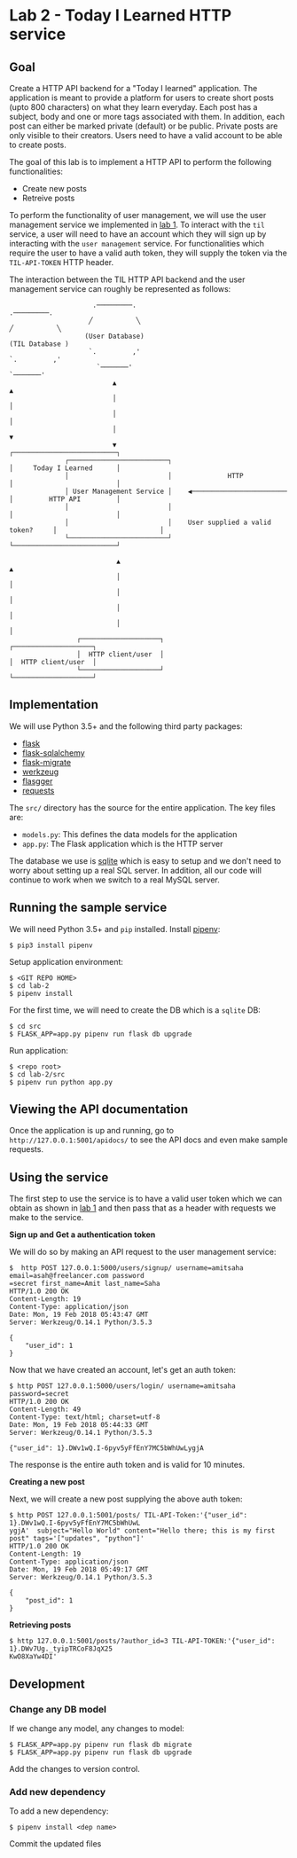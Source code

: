 # Lab 2 - Today I Learned HTTP service

## Goal

Create a HTTP API backend for a "Today I learned" application. The application is meant to provide
a platform for users to create short posts (upto 800 characters) on what they learn everyday.
Each post has a subject, body and one or more tags associated with them. In addition, each post can either
be marked private (default) or be public. Private posts are only visible to their creators. Users need to have
a valid account to be able to create posts.

The goal of this lab is to implement a HTTP API to perform the 
following functionalities:

- Create new posts
- Retreive posts

To perform the functionality of user management, we will use the user management
service we implemented in [lab 1](../lab-1). To interact with the `til` service, 
a user will need to have an account which they will sign up by interacting with the
`user management` service. For functionalities which require the user to have a valid
auth token, they will supply the token via the `TIL-API-TOKEN` HTTP header.

The interaction between the TIL HTTP API backend and the user management service can roughly
be represented as follows:
                                                                                                              
                         .─────────.                                                      .─────────.         
                        ╱           ╲                                                    ╱           ╲        
                       (User Database)                                                  (TIL Database )       
                        `.         ,'                                                    `.         ,'        
                          `───────'                                                        `───────'          
                              ▲                                                                ▲              
                              │                                                                │              
                              │                                                                │              
                              │                                                                ▼              
                              ▼                                                   ┌──────────────────────────┐
                  ┌─────────────────────────┐                                     │     Today I Learned      │
                  │                         │              HTTP                   │                          │
                  │ User Management Service │    ◀────────────────────────        │         HTTP API         │
                  │                         │                                     │                          │
                  │                         │    User supplied a valid token?     │                          │
                  └─────────────────────────┘                                     └──────────────────────────┘
                                                                                                              
                               ▲                                                               ▲              
                               │                                                               │              
                               │                                                               │              
                               │                                                               │              
                               │                                                               │              
                     ┌────────────────────┐                                          ┌────────────────────┐   
                     │  HTTP client/user  │                                          │  HTTP client/user  │   
                     └────────────────────┘                                          └────────────────────┘   



## Implementation

We will use Python 3.5+ and the following third party packages:

- [flask](flask.pocoo.org/docs/0.12/appcontext/#app-context)
- [flask-sqlalchemy](https://flask-sqlalchemy.pocoo.org)
- [flask-migrate](https://flask-migrate.readthedocs.io/en/latest/)
- [werkzeug](http://werkzeug.pocoo.org/)
- [flasgger](https://github.com/rochacbruno/flasgger)
- [requests](http://docs.python-requests.org/en/master/)

The `src/` directory has the source for the entire application. The key files are:

- `models.py`: This defines the data models for the application
- `app.py`: The Flask application which is the HTTP server

The database we use is [sqlite](https://docs.python.org/3/library/sqlite3.html) which is easy to setup
and we don't need to worry about setting up a real SQL server. In addition, all our code will continue
to work when we switch to a real MySQL server.


## Running the sample service

We will need Python 3.5+ and `pip` installed. Install [pipenv](https://docs.pipenv.org):

```
$ pip3 install pipenv
```

Setup application environment:

```
$ <GIT REPO HOME>
$ cd lab-2
$ pipenv install
```

For the first time, we will need to create the DB which is a `sqlite` DB:

```
$ cd src
$ FLASK_APP=app.py pipenv run flask db upgrade
```

Run application:

```
$ <repo root>
$ cd lab-2/src
$ pipenv run python app.py
```

## Viewing the API documentation 

Once the application is up and running, go to `http://127.0.0.1:5001/apidocs/` to see the API docs and
even make sample requests.


## Using the service

The first step to use the service is to have a valid user token which we can obtain as shown in [lab 1](../lab-1)
and then pass that as a header with requests we make to the service.

**Sign up and Get a authentication token**

We will do so by making an API request to the user management service:

```
$  http POST 127.0.0.1:5000/users/signup/ username=amitsaha email=asah@freelancer.com password
=secret first_name=Amit last_name=Saha
HTTP/1.0 200 OK
Content-Length: 19
Content-Type: application/json
Date: Mon, 19 Feb 2018 05:43:47 GMT
Server: Werkzeug/0.14.1 Python/3.5.3

{
    "user_id": 1
}
```

Now that we have created an account, let's get an auth token:

```
$ http POST 127.0.0.1:5000/users/login/ username=amitsaha password=secret
HTTP/1.0 200 OK
Content-Length: 49
Content-Type: text/html; charset=utf-8
Date: Mon, 19 Feb 2018 05:44:33 GMT
Server: Werkzeug/0.14.1 Python/3.5.3

{"user_id": 1}.DWv1wQ.I-6pyv5yFfEnY7MC5bWhUwLygjA
```

The response is the entire auth token and is valid for 10 minutes.


**Creating a new post**

Next, we will create a new post supplying the above auth token:

```
$ http POST 127.0.0.1:5001/posts/ TIL-API-Token:'{"user_id": 1}.DWv1wQ.I-6pyv5yFfEnY7MC5bWhUwL
ygjA'  subject="Hello World" content="Hello there; this is my first post" tags='["updates", "python"]'
HTTP/1.0 200 OK
Content-Length: 19
Content-Type: application/json
Date: Mon, 19 Feb 2018 05:49:17 GMT
Server: Werkzeug/0.14.1 Python/3.5.3

{
    "post_id": 1
}
```

**Retrieving posts**

```
$ http 127.0.0.1:5001/posts/?author_id=3 TIL-API-TOKEN:'{"user_id": 1}.DWv7Ug._tyipTRCoF8JqX25
KwO8XaYw4DI'
```


## Development

### Change any DB model

If we change any model, any changes to model:

```
$ FLASK_APP=app.py pipenv run flask db migrate
$ FLASK_APP=app.py pipenv run flask db upgrade
```

Add the changes to version control.

### Add new dependency

To add a new dependency:

```
$ pipenv install <dep name>
```

Commit the updated files

